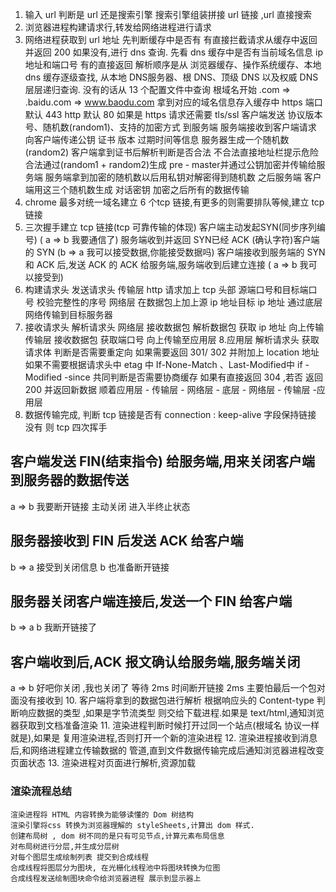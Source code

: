 
1. 输入 url 判断是 url 还是搜索引擎 搜索引擎组装拼接 url 链接 ,url 直接搜索
2. 浏览器进程构建请求行,转发给网络进程进行请求
3. 网络进程获取到 url 地址  先判断缓存中是否有 有直接拦截请求从缓存中返回并返回 200 如果没有,进行 dns 查询.
  先看 dns 缓存中是否有当前域名信息 ip 地址和端口号  有的直接返回
  解析顺序是从 浏览器缓存、操作系统缓存、本地 dns 缓存逐级查找,
  从本地 DNS服务器、根 DNS、顶级 DNS 以及权威 DNS 层层递归查询.
  没有的话从 13 个配置文件中查询 根域名开始 .com => .baidu.com => www.baodu.com
  拿到对应的域名信息存入缓存中 https 端口默认 443 http 默认 80 如果是 https 请求还需要 tls/ssl
  客户端发送 协议版本号、随机数(random1)、支持的加密方式 到服务端 
  服务端接收到客户端请求 向客户端传递公钥 证书 版本 过期时间等信息 服务器生成一个随机数(random2)
  客户端拿到证书后解析判断是否合法 不合法直接地址栏提示危险
  合法通过(random1 + random2)生成 pre - master并通过公钥加密并传输给服务端
  服务端拿到加密的随机数以后用私钥对解密得到随机数 
  之后服务端 客户端用这三个随机数生成 对话密钥 加密之后所有的数据传输
4. chrome 最多对统一域名建立 6 个tcp 链接,有更多的则需要排队等候,建立 tcp 链接
5. 三次握手建立 tcp 链接(tcp 可靠传输的体现)
    客户端主动发起SYN(同步序列编号) ( a => b 我要通信了)
    服务端收到并返回 SYN已经 ACK (确认字符)客户端的 SYN (b => a 我可以接受数据,你能接受数据吗)
    客户端接收到服务端的 SYN 和 ACK 后,发送 ACK 的 ACK 给服务端,服务端收到后建立连接 ( a => b 我可以接受到)
6. 构建请求头 发送请求头 
 传输层 http 请求加上 tcp 头部 源端口号和目标端口号 校验完整性的序号 
 网络层 在数据包上加上源 ip 地址目标 ip 地址
 通过底层网络传输到目标服务器
7. 接收请求头 解析请求头
   网络层 接收数据包 解析数据包 获取 ip 地址 向上传输
   传输层 接收数据包 获取端口号 向上传输至应用层
8.应用层 解析请求头 获取请求体 判断是否需要重定向 如果需要返回 301/ 302 并附加上 location 地址 如果不需要根据请求头中 etag 中 If-None-Match 、Last-Modified中 if - Modified -since 共同判断是否需要协商缓存 如果有直接返回 304 ,若否 返回 200  并返回新数据 
顺着应用层 - 传输层 - 网络层 - 底层 - 网络层 - 传输层 -应用层
9. 数据传输完成, 判断 tcp 链接是否有 connection : keep-alive 字段保持链接 没有 则 tcp 四次挥手
  ## 客户端发送 FIN(结束指令) 给服务端,用来关闭客户端到服务器的数据传送
  a => b 我要断开链接  主动关闭 进入半终止状态
  ## 服务器接收到 FIN 后发送 ACK 给客户端
  b => a 接受到关闭信息 b 也准备断开链接
  ## 服务器关闭客户端连接后,发送一个 FIN 给客户端
  b => a b 我断开链接了
  ## 客户端收到后,ACK 报文确认给服务端,服务端关闭
  a => b 好吧你关闭 ,我也关闭了
  等待 2ms 时间断开链接 2ms 主要怕最后一个包对面没有接收到
10. 客户端将拿到的数据包进行解析 根据响应头的 Content-type 判断响应数据的类型 ,如果是字节流类型 则交给下载进程.如果是 text/html,通知浏览器获取到文档准备渲染
11. 渲染进程判断时候打开过同一个站点(根域名 协议一样就是),如果是 复用渲染进程,否则打开一个新的渲染进程
12. 渲染进程接收到消息后,和网络进程建立传输数据的 管道,直到文件数据传输完成后通知浏览器进程改变页面状态
13. 渲染进程对页面进行解析,资源加载
  ### 渲染流程总结
    渲染进程将 HTML 内容转换为能够读懂的 Dom 树结构
    渲染引擎将css 转换为浏览器理解的 styleSheets,计算出 dom 样式.
    创建布局树 , dom 树不同的是只有可见节点,计算元素布局信息
    对布局树进行分层,并生成分层树
    对每个图层生成绘制列表 提交到合成线程
    合成线程将图层分为图块, 在光栅化线程池中将图块转换为位图
    合成线程发送绘制图块命令给浏览器进程 展示到显示器上